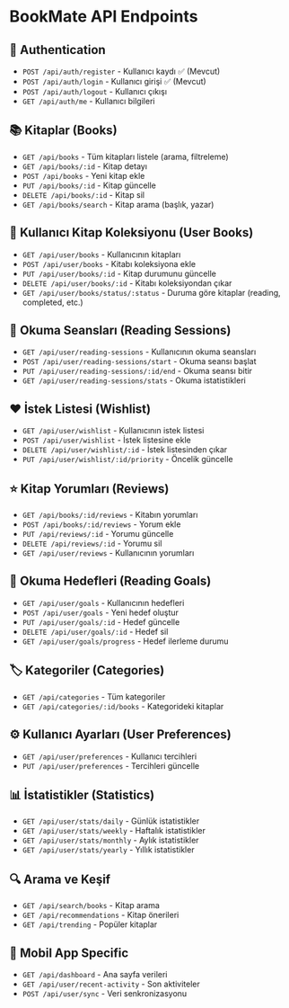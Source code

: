 # BookMate API Endpoints

## 🔐 Authentication
- `POST /api/auth/register` - Kullanıcı kaydı ✅ (Mevcut)
- `POST /api/auth/login` - Kullanıcı girişi ✅ (Mevcut)
- `POST /api/auth/logout` - Kullanıcı çıkışı
- `GET /api/auth/me` - Kullanıcı bilgileri

## 📚 Kitaplar (Books)
- `GET /api/books` - Tüm kitapları listele (arama, filtreleme)
- `GET /api/books/:id` - Kitap detayı
- `POST /api/books` - Yeni kitap ekle
- `PUT /api/books/:id` - Kitap güncelle
- `DELETE /api/books/:id` - Kitap sil
- `GET /api/books/search` - Kitap arama (başlık, yazar)

## 📖 Kullanıcı Kitap Koleksiyonu (User Books)
- `GET /api/user/books` - Kullanıcının kitapları
- `POST /api/user/books` - Kitabı koleksiyona ekle
- `PUT /api/user/books/:id` - Kitap durumunu güncelle
- `DELETE /api/user/books/:id` - Kitabı koleksiyondan çıkar
- `GET /api/user/books/status/:status` - Duruma göre kitaplar (reading, completed, etc.)

## 📝 Okuma Seansları (Reading Sessions)
- `GET /api/user/reading-sessions` - Kullanıcının okuma seansları
- `POST /api/user/reading-sessions/start` - Okuma seansı başlat
- `PUT /api/user/reading-sessions/:id/end` - Okuma seansı bitir
- `GET /api/user/reading-sessions/stats` - Okuma istatistikleri

## ❤️ İstek Listesi (Wishlist)
- `GET /api/user/wishlist` - Kullanıcının istek listesi
- `POST /api/user/wishlist` - İstek listesine ekle
- `DELETE /api/user/wishlist/:id` - İstek listesinden çıkar
- `PUT /api/user/wishlist/:id/priority` - Öncelik güncelle

## ⭐ Kitap Yorumları (Reviews)
- `GET /api/books/:id/reviews` - Kitabın yorumları
- `POST /api/books/:id/reviews` - Yorum ekle
- `PUT /api/reviews/:id` - Yorumu güncelle
- `DELETE /api/reviews/:id` - Yorumu sil
- `GET /api/user/reviews` - Kullanıcının yorumları

## 🎯 Okuma Hedefleri (Reading Goals)
- `GET /api/user/goals` - Kullanıcının hedefleri
- `POST /api/user/goals` - Yeni hedef oluştur
- `PUT /api/user/goals/:id` - Hedef güncelle
- `DELETE /api/user/goals/:id` - Hedef sil
- `GET /api/user/goals/progress` - Hedef ilerleme durumu

## 🏷️ Kategoriler (Categories)
- `GET /api/categories` - Tüm kategoriler
- `GET /api/categories/:id/books` - Kategorideki kitaplar

## ⚙️ Kullanıcı Ayarları (User Preferences)
- `GET /api/user/preferences` - Kullanıcı tercihleri
- `PUT /api/user/preferences` - Tercihleri güncelle

## 📊 İstatistikler (Statistics)
- `GET /api/user/stats/daily` - Günlük istatistikler
- `GET /api/user/stats/weekly` - Haftalık istatistikler
- `GET /api/user/stats/monthly` - Aylık istatistikler
- `GET /api/user/stats/yearly` - Yıllık istatistikler

## 🔍 Arama ve Keşif
- `GET /api/search/books` - Kitap arama
- `GET /api/recommendations` - Kitap önerileri
- `GET /api/trending` - Popüler kitaplar

## 📱 Mobil App Specific
- `GET /api/dashboard` - Ana sayfa verileri
- `GET /api/user/recent-activity` - Son aktiviteler
- `POST /api/user/sync` - Veri senkronizasyonu 